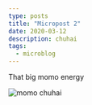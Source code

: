 ```yaml
---
type: posts
title: "Micropost 2"
date: 2020-03-12
description: chuhai
tags:
  - microblog
---
```


That big momo energy

![momo chuhai](/momo.jpg)